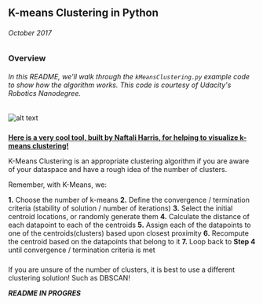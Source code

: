 ## K-means Clustering in Python
###### October 2017

###
###

### Overview

###### In this README, we'll walk through the `kMeansClustering.py` example code to show how the algorithm works. This code is courtesy of Udacity's Robotics Nanodegree.

###

![alt text](https://d17h27t6h515a5.cloudfront.net/topher/2017/July/59611b02_screen-shot-2017-07-08-at-10.48.32-am/screen-shot-2017-07-08-at-10.48.32-am.png)

###
###

[**Here is a very cool tool, built by Naftali Harris, for helping to visualize k-means clustering!**](https://www.naftaliharris.com/blog/visualizing-k-means-clustering/)

K-Means Clustering is an appropriate clustering algorithm if you are aware of your dataspace and have a rough idea of the number of clusters.

Remember, with K-Means, we:

**1.** Choose the number of k-means
**2.** Define the convergence / termination criteria (stability of solution / number of iterations)
**3.** Select the initial centroid locations, or randomly generate them
**4.** Calculate the distance of each datapoint to each of the centroids
**5.** Assign each of the datapoints to one of the centroids(clusters) based upon closest proximity
**6.** Recompute the centroid based on the datapoints that belong to it
**7.** Loop back to **Step 4** until convergence / termination criteria is met

###


###

If you are unsure of the number of clusters, it is best to use a different clustering solution! Such as DBSCAN!

***README IN PROGRES***